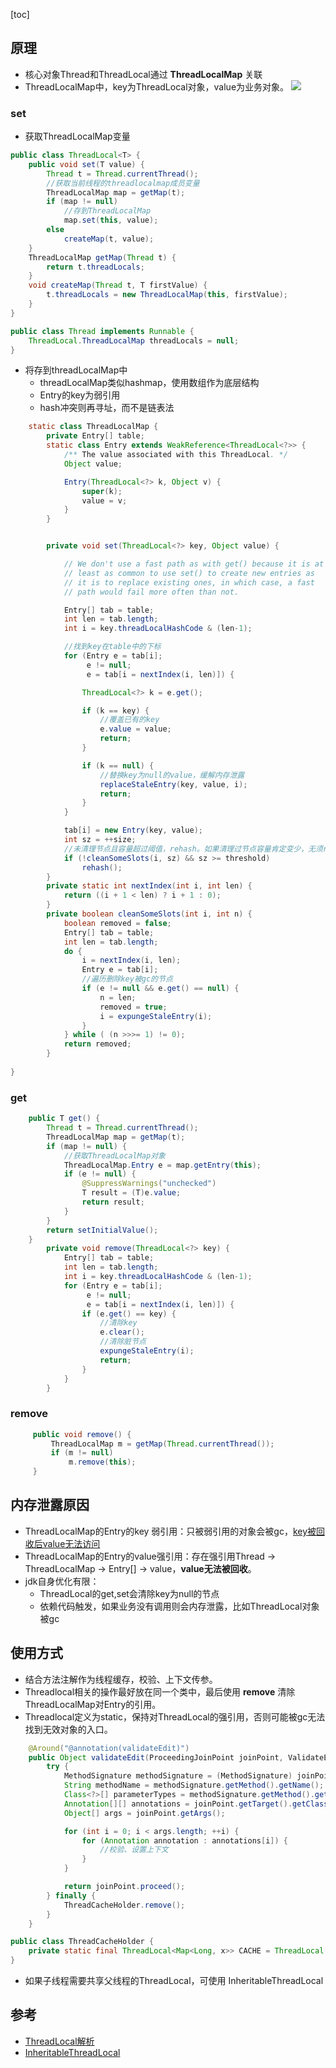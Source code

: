 [toc]
## 原理
- 核心对象Thread和ThreadLocal通过 **ThreadLocalMap** 关联
- ThreadLocalMap中，key为ThreadLocal对象，value为业务对象。
![](https://img-blog.csdn.net/20171020200142500?) 
### set
- 获取ThreadLocalMap变量
```java
public class ThreadLocal<T> {
    public void set(T value) {
        Thread t = Thread.currentThread();
		//获取当前线程的threadlocalmap成员变量
        ThreadLocalMap map = getMap(t);
        if (map != null)
			//存到ThreadLocalMap
            map.set(this, value);
        else
            createMap(t, value);
    }
    ThreadLocalMap getMap(Thread t) {
        return t.threadLocals;
    }
    void createMap(Thread t, T firstValue) {
        t.threadLocals = new ThreadLocalMap(this, firstValue);
    }
}

public class Thread implements Runnable {
    ThreadLocal.ThreadLocalMap threadLocals = null;
}

```

- 将存到threadLocalMap中
	- threadLocalMap类似hashmap，使用数组作为底层结构
	- Entry的key为弱引用
	- hash冲突则再寻址，而不是链表法
```java
    static class ThreadLocalMap {
        private Entry[] table;
        static class Entry extends WeakReference<ThreadLocal<?>> {
            /** The value associated with this ThreadLocal. */
            Object value;

            Entry(ThreadLocal<?> k, Object v) {
                super(k);
                value = v;
            }
        }


        private void set(ThreadLocal<?> key, Object value) {

            // We don't use a fast path as with get() because it is at
            // least as common to use set() to create new entries as
            // it is to replace existing ones, in which case, a fast
            // path would fail more often than not.

            Entry[] tab = table;
            int len = tab.length;
            int i = key.threadLocalHashCode & (len-1);

			//找到key在table中的下标
            for (Entry e = tab[i];
                 e != null;
                 e = tab[i = nextIndex(i, len)]) {

                ThreadLocal<?> k = e.get();

                if (k == key) {
					//覆盖已有的key
                    e.value = value;
                    return;
                }

                if (k == null) {
					//替换key为null的value，缓解内存泄露
                    replaceStaleEntry(key, value, i);
                    return;
                }
            }

            tab[i] = new Entry(key, value);
            int sz = ++size;
			//未清理节点且容量超过阈值，rehash。如果清理过节点容量肯定变少，无须rehash
            if (!cleanSomeSlots(i, sz) && sz >= threshold)
                rehash();
        }
        private static int nextIndex(int i, int len) {
            return ((i + 1 < len) ? i + 1 : 0);
        }
        private boolean cleanSomeSlots(int i, int n) {
            boolean removed = false;
            Entry[] tab = table;
            int len = tab.length;
            do {
                i = nextIndex(i, len);
                Entry e = tab[i];
				//遍历删除key被gc的节点
                if (e != null && e.get() == null) {
                    n = len;
                    removed = true;
                    i = expungeStaleEntry(i);
                }
            } while ( (n >>>= 1) != 0);
            return removed;
        }
        
}

```

### get
```java
    public T get() {
        Thread t = Thread.currentThread();
        ThreadLocalMap map = getMap(t);
        if (map != null) {
			//获取ThreadLocalMap对象
            ThreadLocalMap.Entry e = map.getEntry(this);
            if (e != null) {
                @SuppressWarnings("unchecked")
                T result = (T)e.value;
                return result;
            }
        }
        return setInitialValue();
    }
        private void remove(ThreadLocal<?> key) {
            Entry[] tab = table;
            int len = tab.length;
            int i = key.threadLocalHashCode & (len-1);
            for (Entry e = tab[i];
                 e != null;
                 e = tab[i = nextIndex(i, len)]) {
                if (e.get() == key) {
					//清除key
                    e.clear();
					//清除脏节点
                    expungeStaleEntry(i);
                    return;
                }
            }
        }
```

### remove
```java
     public void remove() {
         ThreadLocalMap m = getMap(Thread.currentThread());
         if (m != null)
             m.remove(this);
     }
```


## 内存泄露原因 ##
- ThreadLocalMap的Entry的key 弱引用：只被弱引用的对象会被gc，[key被回收后value无法访问](https://www.jianshu.com/p/dde92ec37bd1)
- ThreadLocalMap的Entry的value强引用：存在强引用Thread -> ThreadLocalMap -> Entry[] -> value，**value无法被回收**。
- jdk自身优化有限：
	- ThreadLocal的get,set会清除key为null的节点
	- 依赖代码触发，如果业务没有调用则会内存泄露，比如ThreadLocal对象被gc

## 使用方式 ##
- 结合方法注解作为线程缓存，校验、上下文传参。
- Threadlocal相关的操作最好放在同一个类中，最后使用 **remove** 清除ThreadLocalMap对Entry的引用。
- Threadlocal定义为static，保持对ThreadLocal的强引用，否则可能被gc无法找到无效对象的入口。
```java
    @Around("@annotation(validateEdit)")
    public Object validateEdit(ProceedingJoinPoint joinPoint, ValidateEdit validateEdit) throws Throwable {
        try {
            MethodSignature methodSignature = (MethodSignature) joinPoint.getSignature();
            String methodName = methodSignature.getMethod().getName();
            Class<?>[] parameterTypes = methodSignature.getMethod().getParameterTypes();
            Annotation[][] annotations = joinPoint.getTarget().getClass().getMethod(methodName, parameterTypes).getParameterAnnotations();
            Object[] args = joinPoint.getArgs();

            for (int i = 0; i < args.length; ++i) {
                for (Annotation annotation : annotations[i]) {
                    //校验、设置上下文
                }
            }

            return joinPoint.proceed();
        } finally {
            ThreadCacheHolder.remove();
        }
    }

public class ThreadCacheHolder {
    private static final ThreadLocal<Map<Long, x>> CACHE = ThreadLocal.withInitial(HashMap::new);
}

```

- 如果子线程需要共享父线程的ThreadLocal，可使用 InheritableThreadLocal
## 参考
- [ThreadLocal解析](https://blog.csdn.net/zhengguofeng0328/article/details/123643732 "ThreadLocal解析")
- [InheritableThreadLocal](https://blog.csdn.net/windrui/article/details/105132387)